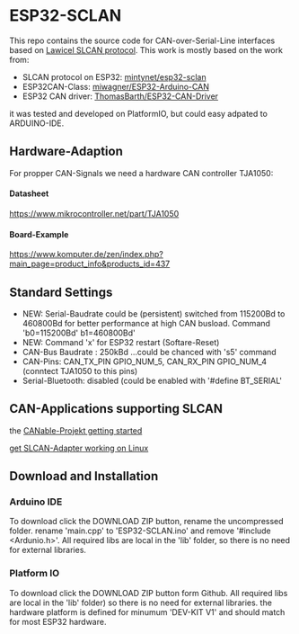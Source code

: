 # ESP32-SCLAN  

This repo contains the source code for CAN-over-Serial-Line interfaces based on [Lawicel SLCAN protocol](http://www.can232.com/docs/canusb_manual.pdf).
This work is mostly based on the work from:

* SLCAN protocol on ESP32: [mintynet/esp32-sclan](https://github.com/mintynet/esp32-slcan)
* ESP32CAN-Class: [miwagner/ESP32-Arduino-CAN](https://github.com/miwagner/ESP32-Arduino-CAN)
* ESP32 CAN driver: [ThomasBarth/ESP32-CAN-Driver](https://github.com/ThomasBarth/ESP32-CAN-Driver)

it was tested and developed on PlatformIO, but could easy adpated to ARDUINO-IDE.

## Hardware-Adaption

For propper CAN-Signals we need a hardware CAN controller TJA1050:

#### Datasheet

<https://www.mikrocontroller.net/part/TJA1050>

#### Board-Example

<https://www.komputer.de/zen/index.php?main_page=product_info&products_id=437>

## Standard Settings

* NEW: Serial-Baudrate could be (persistent) switched from 115200Bd to 460800Bd for better performance at high CAN      busload. Command 'b0=115200Bd' b1=460800Bd'
* NEW: Command 'x' for ESP32 restart (Softare-Reset)
* CAN-Bus Baudrate : 250kBd ...could be chanced with 's5' command
* CAN-Pins: CAN_TX_PIN GPIO_NUM_5, CAN_RX_PIN GPIO_NUM_4 (conntect TJA1050 to this pins)
* Serial-Bluetooth: disabled (could be enabled with '#define BT_SERIAL'

## CAN-Applications supporting SLCAN

the [CANable-Projekt getting started](https://canable.io/getting-started.html)


[get SLCAN-Adapter working on Linux](howto_slcand.md)

## Download and Installation

### Arduino IDE

To download click the DOWNLOAD ZIP button, rename the uncompressed folder. rename 'main.cpp' to 'ESP32-SCLAN.ino' and remove '#include <Ardunio.h>'.
All required libs are local in the 'lib' folder, so there is no need for external libraries.

### Platform IO

To download click the DOWNLOAD ZIP button form Github. All required libs are local in the 'lib' folder) so there is no need for external libraries.
the hardware platform is defined for minumum 'DEV-KIT V1' and should match for most ESP32 hardware.
